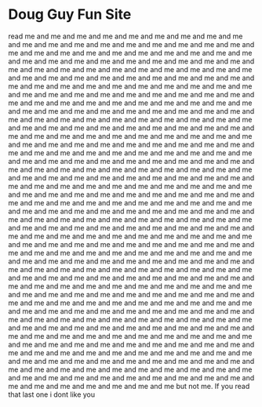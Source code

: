 # Doug Guy Fun Site
 read me and me and me and me and me and me and me and me and me and me and me and me and me and me and me and me and me and me and me and me and me and me and me and me and me and me and me and me and me and me and me and me and me and me and me and me and me and me and me and me and me and me and me and me and me and me and me and me and me and me and me and me and me and me and me and me and me and me and me and me and me and me and me and me and me and me and me and me and me and me and me and me and me and me and me and me and me and me and me and me and me and me and me and me and me and me and me and me and me and me and me and me and me and me and me and me and me and me and me and me and me and me and me and me and me and me and me and me and me and me and me and me and me and me and me and me and me and me and me and me and me and me and me and me and me and me and me and me and me and me and me and me and me and me and me and me and me and me and me and me and me and me and me and me and me and me and me and me and me and me and me and me and me and me and me and me and me and me and me and me and me and me and me and me and me and me and me and me and me and me and me and me and me and me and me and me and me and me and me and me and me and me and me and me and me and me and me and me and me and me and me and me and me and me and me and me and me and me and me and me and me and me and me and me and me and me and me and me and me and me and me and me and me and me and me and me and me and me and me and me and me and me and me and me and me and me and me and me and me and me and me and me and me and me and me and me and me and me and me and me and me and me and me and me and me and me and me and me and me and me and me and me and me and me and me and me and me and me and me and me and me and me and me and me and me and me and me and me and me and me and me and me and me and me and me and me and me and me and me and me and me and me and me and me and me and me and me and me and me and me and me and me and me and me and me and me and me and me and me and me and me and me and me and me and me and me and me and me and me and me and me and me and me and me and me and me and me and me and me and me and me and me and me and me and me and me and me and me and me and me and me and me and me and me and me and me and me and me and me and me and me and me and me and me and me and me and me and me and me and me and me and me and me and me and me and me and me and me and me and me and me and me and me and me and me and me and me and me and me and me and me and me and me and me and me and me and me and me and me and me and me and me and me and me and me and me and me and me and me and me and me and me and me and me and me and me and me and me and me and me and me and me and me and me and me but not me. If you read that last one i dont like you
